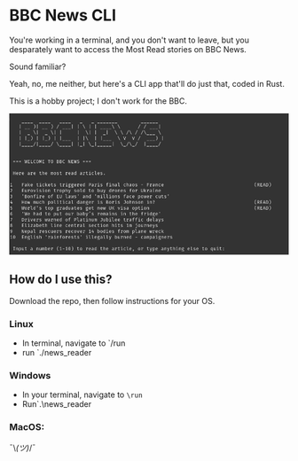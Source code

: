 # BBC News CLI

You're working in a terminal, and you don't want to leave, but you desparately want to access the Most Read stories on BBC News.

Sound familiar?

Yeah, no, me neither, but here's a CLI app that'll do just that, coded in Rust.

This is a hobby project; I don't work for the BBC.

![snapshot of the app](/snapshot.png "snapshot of the app")

## How do I use this?

Download the repo, then follow instructions for your OS.

### Linux
* In terminal, navigate to `/run
* run `./news_reader

### Windows

* In your terminal, navigate to `\run`
* Run`.\news_reader

### MacOS:

¯\\_(ツ)_/¯